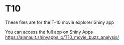 # T10
These files are for the T-10 movie explorer Shiny app

You can access the full app on Shiny Apps
https://alanault.shinyapps.io/T10_movie_buzz_analysis/
